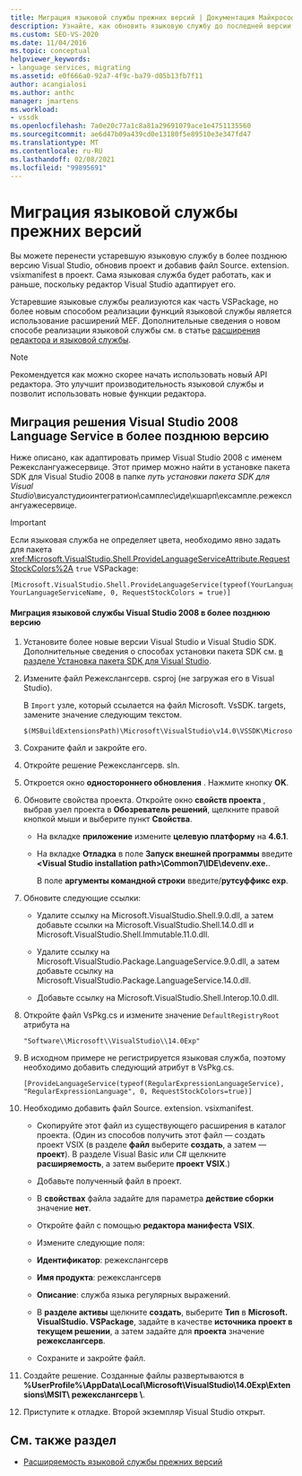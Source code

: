 ```yaml
---
title: Миграция языковой службы прежних версий | Документация Майкрософт
description: Узнайте, как обновить языковую службу до последней версии Visual Studio, обновив проект и добавив файл Source. extension. vsixmanifest.
ms.custom: SEO-VS-2020
ms.date: 11/04/2016
ms.topic: conceptual
helpviewer_keywords:
- language services, migrating
ms.assetid: e0f666a0-92a7-4f9c-ba79-d05b13fb7f11
author: acangialosi
ms.author: anthc
manager: jmartens
ms.workload:
- vssdk
ms.openlocfilehash: 7a0e20c77a1c8a81a29691079ace1e4751135560
ms.sourcegitcommit: ae6d47b09a439cd0e13180f5e89510e3e347fd47
ms.translationtype: MT
ms.contentlocale: ru-RU
ms.lasthandoff: 02/08/2021
ms.locfileid: "99895691"
---
```

# <a name="migrating-a-legacy-language-service"></a>Миграция языковой службы прежних версий
Вы можете перенести устаревшую языковую службу в более позднюю версию Visual Studio, обновив проект и добавив файл Source. extension. vsixmanifest в проект. Сама языковая служба будет работать, как и раньше, поскольку редактор Visual Studio адаптирует его.

 Устаревшие языковые службы реализуются как часть VSPackage, но более новым способом реализации функций языковой службы является использование расширений MEF. Дополнительные сведения о новом способе реализации языковой службы см. в статье [расширения редактора и языковой службы](../../extensibility/editor-and-language-service-extensions.md).

> [!NOTE]
> Рекомендуется как можно скорее начать использовать новый API редактора. Это улучшит производительность языковой службы и позволит использовать новые функции редактора.

## <a name="migrating-a-visual-studio-2008-language-service-solution-to-a-later-version"></a>Миграция решения Visual Studio 2008 Language Service в более позднюю версию
 Ниже описано, как адаптировать пример Visual Studio 2008 с именем Режекслангуажесервице. Этот пример можно найти в установке пакета SDK для Visual Studio 2008 в папке *путь установки пакета SDK для Visual Studio*\висуалстудиоинтегратион\самплес\иде\кшарп\ексампле.режекслангуажесервице\.

> [!IMPORTANT]
> Если языковая служба не определяет цвета, необходимо явно задать для пакета <xref:Microsoft.VisualStudio.Shell.ProvideLanguageServiceAttribute.RequestStockColors%2A> `true` VSPackage:

```
[Microsoft.VisualStudio.Shell.ProvideLanguageService(typeof(YourLanguageService), YourLanguageServiceName, 0, RequestStockColors = true)]
```

#### <a name="to-migrate-a-visual-studio-2008-language-service-to-a-later-version"></a>Миграция языковой службы Visual Studio 2008 в более позднюю версию

1. Установите более новые версии Visual Studio и Visual Studio SDK. Дополнительные сведения о способах установки пакета SDK см. [в разделе Установка пакета SDK для Visual Studio](../../extensibility/installing-the-visual-studio-sdk.md).

2. Измените файл Режекслангсерв. csproj (не загружая его в Visual Studio).

     В `Import` узле, который ссылается на файл Microsoft. VsSDK. targets, замените значение следующим текстом.

    ```
    $(MSBuildExtensionsPath)\Microsoft\VisualStudio\v14.0\VSSDK\Microsoft.VsSDK.targets
    ```

3. Сохраните файл и закройте его.

4. Откройте решение Режекслангсерв. sln.

5. Откроется окно **одностороннего обновления** . Нажмите кнопку **OK**.

6. Обновите свойства проекта. Откройте окно **свойств проекта** , выбрав узел проекта в **Обозреватель решений**, щелкните правой кнопкой мыши и выберите пункт **Свойства**.

    - На вкладке **приложение** измените **целевую платформу** на **4.6.1**.

    - На вкладке **Отладка** в поле **Запуск внешней программы** введите **\<Visual Studio installation path>\Common7\IDE\devenv.exe.**.

         В поле **аргументы командной строки** введите/**рутсуффикс exp**.

7. Обновите следующие ссылки:

    - Удалите ссылку на Microsoft.VisualStudio.Shell.9.0.dll, а затем добавьте ссылки на Microsoft.VisualStudio.Shell.14.0.dll и Microsoft.VisualStudio.Shell.Immutable.11.0.dll.

    - Удалите ссылку на Microsoft.VisualStudio.Package.LanguageService.9.0.dll, а затем добавьте ссылку на Microsoft.VisualStudio.Package.LanguageService.14.0.dll.

    - Добавьте ссылку на Microsoft.VisualStudio.Shell.Interop.10.0.dll.

8. Откройте файл VsPkg.cs и измените значение `DefaultRegistryRoot` атрибута на

    ```
    "Software\\Microsoft\\VisualStudio\\14.0Exp"
    ```

9. В исходном примере не регистрируется языковая служба, поэтому необходимо добавить следующий атрибут в VsPkg.cs.

    ```
    [ProvideLanguageService(typeof(RegularExpressionLanguageService), "RegularExpressionLanguage", 0, RequestStockColors=true)]
    ```

10. Необходимо добавить файл Source. extension. vsixmanifest.

    - Скопируйте этот файл из существующего расширения в каталог проекта. (Один из способов получить этот файл — создать проект VSIX (в разделе **файл** выберите **создать**, а затем — **проект**). В разделе Visual Basic или C# щелкните **расширяемость**, а затем выберите **проект VSIX**.)

    - Добавьте полученный файл в проект.

    - В **свойствах** файла задайте для параметра **действие сборки** значение **нет**.

    - Откройте файл с помощью **редактора манифеста VSIX**.

    - Измените следующие поля:

    - **Идентификатор**: режекслангсерв

    - **Имя продукта**: режекслангсерв

    - **Описание**: служба языка регулярных выражений.

    - В **разделе активы** щелкните **создать**, выберите **Тип** в **Microsoft. VisualStudio. VSPackage**, задайте в качестве **источника** **проект в текущем решении**, а затем задайте для **проекта** значение **режекслангсерв**.

    - Сохраните и закройте файл.

11. Создайте решение. Созданные файлы развертываются в **%UserProfile%\AppData\Local\Microsoft\VisualStudio\14.0Exp\Extensions\MSIT\ режекслангсерв \\**.

12. Приступите к отладке. Второй экземпляр Visual Studio открыт.

## <a name="see-also"></a>См. также раздел
- [Расширяемость языковой службы прежних версий](../../extensibility/internals/legacy-language-service-extensibility.md)
